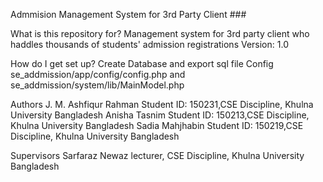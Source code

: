 Admmision Management System for 3rd Party Client ###

What is this repository for?
Management system for 3rd party client who haddles thousands of students' admission registrations
Version: 1.0

How do I get set up?
Create Database and export sql file
Config se_addmission/app/config/config.php and se_addmission/system/lib/MainModel.php

Authors
J. M. Ashfiqur Rahman Student ID: 150231,CSE Discipline, Khulna University Bangladesh
Anisha Tasnim Student ID: 150213,CSE Discipline, Khulna University Bangladesh
Sadia Mahjhabin Student ID: 150219,CSE Discipline, Khulna University Bangladesh

Supervisors
Sarfaraz Newaz lecturer, CSE Discipline, Khulna University Bangladesh